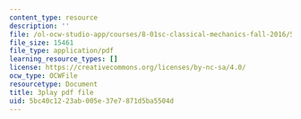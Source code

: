```yaml
---
content_type: resource
description: ''
file: /ol-ocw-studio-app/courses/8-01sc-classical-mechanics-fall-2016/5bc40c1223ab005e37e7871d5ba5504d_1AJbVRQTZlA.pdf
file_size: 15461
file_type: application/pdf
learning_resource_types: []
license: https://creativecommons.org/licenses/by-nc-sa/4.0/
ocw_type: OCWFile
resourcetype: Document
title: 3play pdf file
uid: 5bc40c12-23ab-005e-37e7-871d5ba5504d
---
```


